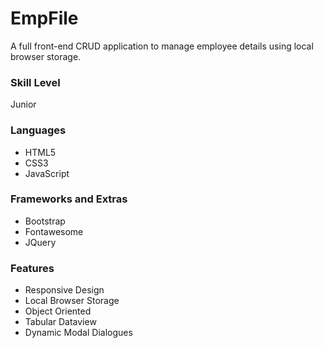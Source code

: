 # EmpFile
A full front-end CRUD application to manage employee details using local browser storage.
### Skill Level
Junior
### Languages
- HTML5
- CSS3
- JavaScript
### Frameworks and Extras
- Bootstrap
- Fontawesome
- JQuery
### Features
- Responsive Design
- Local Browser Storage
- Object Oriented
- Tabular Dataview
- Dynamic Modal Dialogues
